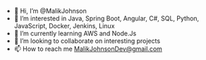 - 👋 Hi, I’m @MalikJohnson
- 👀 I’m interested in Java, Spring Boot, Angular, C#, SQL, Python, JavaScript, Docker, Jenkins, Linux
- 🌱 I’m currently learning AWS and Node.Js
- 💞️ I’m looking to collaborate on interesting projects
- 📫 How to reach me MalikJohnsonDev@gmail.com 

<!---
MalikJohnson/MalikJohnson is a ✨ special ✨ repository because its `README.md` (this file) appears on your GitHub profile.
You can click the Preview link to take a look at your changes.
--->
